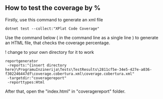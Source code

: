 ## How to test the coverage by %
Firstly, use this command to generate an xml file
```
dotnet test --collect:"XPlat Code Coverage"
```

Use the command below ( in the command line as a single line ) to generate an HTML file, that checks the coverage percentage.


! change to your own directory for it to work
```
reportgenerator
 -reports:"{insert directory here}\ProgramuInzinerija\Tests\TestResults\2811cf5e-34e5-427e-a036-f302246447df\coverage.cobertura.xml\coverage.cobertura.xml"
 -targetdir:"coveragereport"
 -reporttypes:Html
```

After that, open the "index.html" in "coveragereport" folder.
